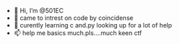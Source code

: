 - 👋 Hi, I’m @501EC
- 👀 came to intrest on code by coincidense
- 🌱 curently learning c and.py looking up for a lot of help
- 📫 help me basics much.pls....much keen ctf 

<!---
501EC/501EC is a ✨ special ✨ repository because its `README.md` (this file) appears on your GitHub profile.
You can click the Preview link to take a look at your changes.
--->
